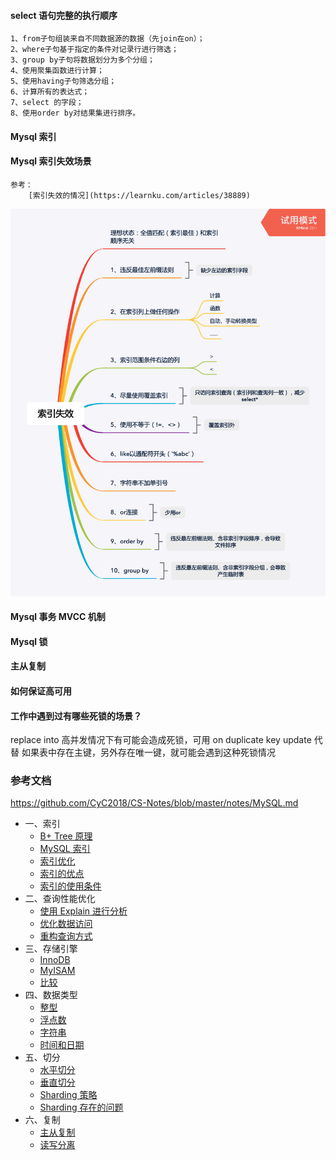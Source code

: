#### select 语句完整的执行顺序

    1、from子句组装来自不同数据源的数据（先join在on）；
    2、where子句基于指定的条件对记录行进行筛选；
    3、group by子句将数据划分为多个分组；
    4、使用聚集函数进行计算；
    5、使用having子句筛选分组；
    6、计算所有的表达式；
    7、select 的字段；
    8、使用order by对结果集进行排序。

#### Mysql 索引

#### Mysql 索引失效场景

    参考：
        [索引失效的情况](https://learnku.com/articles/38889)

<p align='center'>
    <img src='./images/Mysql 索引失效场景.png'>
</p>

#### Mysql 事务 MVCC 机制

#### Mysql 锁

#### 主从复制

#### 如何保证高可用












#### 工作中遇到过有哪些死锁的场景？

   replace into 高并发情况下有可能会造成死锁，可用 on duplicate key update 代替
   如果表中存在主键，另外存在唯一键，就可能会遇到这种死锁情况





### 参考文档

https://github.com/CyC2018/CS-Notes/blob/master/notes/MySQL.md

- 一、索引
  - [B+ Tree 原理](https://github.com/CyC2018/CS-Notes/blob/master/notes/MySQL.md#b-tree-原理)
  - [MySQL 索引](https://github.com/CyC2018/CS-Notes/blob/master/notes/MySQL.md#mysql-索引)
  - [索引优化](https://github.com/CyC2018/CS-Notes/blob/master/notes/MySQL.md#索引优化)
  - [索引的优点](https://github.com/CyC2018/CS-Notes/blob/master/notes/MySQL.md#索引的优点)
  - [索引的使用条件](https://github.com/CyC2018/CS-Notes/blob/master/notes/MySQL.md#索引的使用条件)
- 二、查询性能优化
  - [使用 Explain 进行分析](https://github.com/CyC2018/CS-Notes/blob/master/notes/MySQL.md#使用-explain-进行分析)
  - [优化数据访问](https://github.com/CyC2018/CS-Notes/blob/master/notes/MySQL.md#优化数据访问)
  - [重构查询方式](https://github.com/CyC2018/CS-Notes/blob/master/notes/MySQL.md#重构查询方式)
- 三、存储引擎
  - [InnoDB](https://github.com/CyC2018/CS-Notes/blob/master/notes/MySQL.md#innodb)
  - [MyISAM](https://github.com/CyC2018/CS-Notes/blob/master/notes/MySQL.md#myisam)
  - [比较](https://github.com/CyC2018/CS-Notes/blob/master/notes/MySQL.md#比较)
- 四、数据类型
  - [整型](https://github.com/CyC2018/CS-Notes/blob/master/notes/MySQL.md#整型)
  - [浮点数](https://github.com/CyC2018/CS-Notes/blob/master/notes/MySQL.md#浮点数)
  - [字符串](https://github.com/CyC2018/CS-Notes/blob/master/notes/MySQL.md#字符串)
  - [时间和日期](https://github.com/CyC2018/CS-Notes/blob/master/notes/MySQL.md#时间和日期)
- 五、切分
  - [水平切分](https://github.com/CyC2018/CS-Notes/blob/master/notes/MySQL.md#水平切分)
  - [垂直切分](https://github.com/CyC2018/CS-Notes/blob/master/notes/MySQL.md#垂直切分)
  - [Sharding 策略](https://github.com/CyC2018/CS-Notes/blob/master/notes/MySQL.md#sharding-策略)
  - [Sharding 存在的问题](https://github.com/CyC2018/CS-Notes/blob/master/notes/MySQL.md#sharding-存在的问题)
- 六、复制
  - [主从复制](https://github.com/CyC2018/CS-Notes/blob/master/notes/MySQL.md#主从复制)
  - [读写分离](https://github.com/CyC2018/CS-Notes/blob/master/notes/MySQL.md#读写分离)



